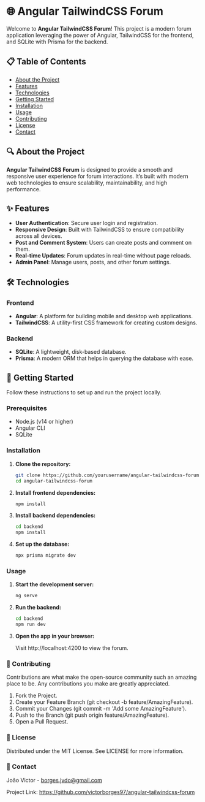 # 🌐 Angular TailwindCSS Forum

Welcome to **Angular TailwindCSS Forum**! This project is a modern forum application leveraging the power of Angular, TailwindCSS for the frontend, and SQLite with Prisma for the backend.

## 📋 Table of Contents

- [About the Project](#-about-the-project)
- [Features](#-features)
- [Technologies](#%EF%B8%8F-technologies)
- [Getting Started](#getting-started)
- [Installation](#installation)
- [Usage](#usage)
- [Contributing](#contributing)
- [License](#license)
- [Contact](#contact)

## 🔍 About the Project

**Angular TailwindCSS Forum** is designed to provide a smooth and responsive user experience for forum interactions. It’s built with modern web technologies to ensure scalability, maintainability, and high performance.

## ✨ Features

- **User Authentication**: Secure user login and registration.
- **Responsive Design**: Built with TailwindCSS to ensure compatibility across all devices.
- **Post and Comment System**: Users can create posts and comment on them.
- **Real-time Updates**: Forum updates in real-time without page reloads.
- **Admin Panel**: Manage users, posts, and other forum settings.

## 🛠️ Technologies

### Frontend

- **Angular**: A platform for building mobile and desktop web applications.
- **TailwindCSS**: A utility-first CSS framework for creating custom designs.

### Backend

- **SQLite**: A lightweight, disk-based database.
- **Prisma**: A modern ORM that helps in querying the database with ease.

## 🚀 Getting Started

Follow these instructions to set up and run the project locally.

### Prerequisites

- Node.js (v14 or higher)
- Angular CLI
- SQLite

### Installation

1. **Clone the repository:**

    ```bash
    git clone https://github.com/yourusername/angular-tailwindcss-forum.git
    cd angular-tailwindcss-forum

2. **Install frontend dependencies:**

    ```bash
    npm install
 
3. **Install backend dependencies:**

    ```bash
    cd backend
    npm install
 
4. **Set up the database:**

    ```bash
    npx prisma migrate dev
 
### Usage

1. **Start the development server:**

    ```bash
    ng serve
 
2. **Run the backend:**

    ```bash
    cd backend
    npm run dev
 
3. **Open the app in your browser:**

    Visit http://localhost:4200 to view the forum.
 
### 🤝 Contributing
Contributions are what make the open-source community such an amazing place to be. Any contributions you make are greatly appreciated.

1. Fork the Project.
2. Create your Feature Branch (git checkout -b feature/AmazingFeature).
3. Commit your Changes (git commit -m 'Add some AmazingFeature').
4. Push to the Branch (git push origin feature/AmazingFeature).
5. Open a Pull Request.

### 📜 License
Distributed under the MIT License. See LICENSE for more information.

### 📧 Contact
João Victor - borges.jvdo@gmail.com

Project Link: https://github.com/victorborges97/angular-tailwindcss-forum
